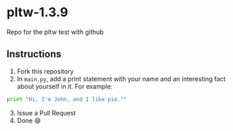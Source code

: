# pltw-1.3.9
Repo for the pltw test with github

## Instructions
1. Fork this repository
2. In `main.py`, add a print statement with your name and an interesting fact about yourself in it. For example:
  ```python
  print "Hi, I'm John, and I like pie.""
  ```
3. Issue a Pull Request
4. Done :smile:
